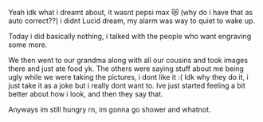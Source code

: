 Yeah idk what i dreamt about, it wasnt pepsi max 😿 (why do i have that as auto correct??) i didnt Lucid dream, my alarm was way to quiet to wake up.

Today i did basically nothing, i talked with the people who want engraving some more.

We then went to our grandma along with all our cousins and took images there and just ate food yk.
The others were saying stuff about me being ugly while we were taking the pictures, i dont like it :(
Idk why they do it, i just take it as a joke but i really dont want to. Ive just started feeling a bit better about how i look, and then they say that.

Anyways im still hungry rn, im gonna go shower and whatnot.